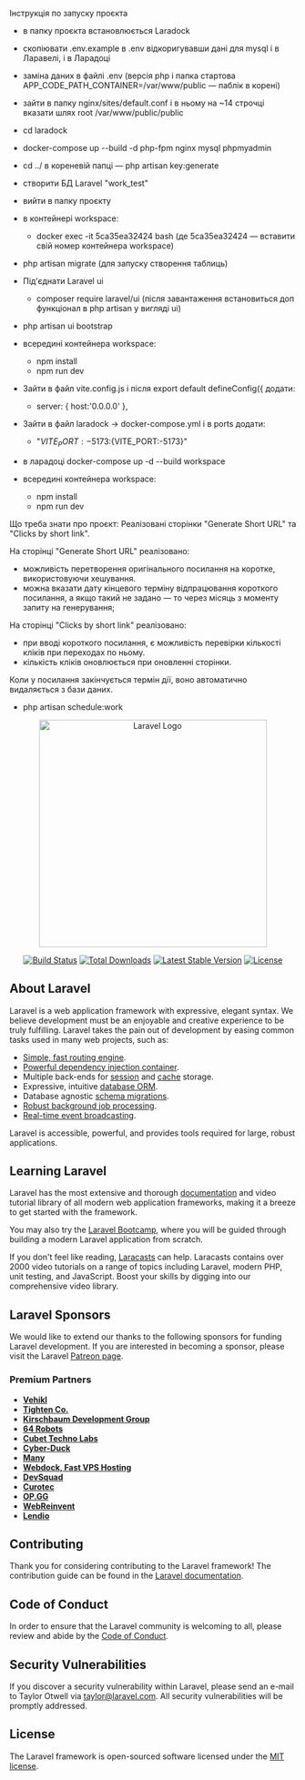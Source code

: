 Інструкція по запуску проєкта


- в папку проєкта встановлюється Laradock
- скопіювати .env.example в .env відкоригувавши дані для mysql і в Ларавелі, і в Ларадоці 
- заміна даних в файлі .env (версія php і папка стартова APP_CODE_PATH_CONTAINER=/var/www/public — паблік в корені)
- зайти в папку nginx/sites/default.conf і в ньому на ~14 строчці вказати шлях root /var/www/public/public 
- cd laradock
- docker-compose up --build -d php-fpm nginx mysql phpmyadmin
- cd ../ в кореневій папці — php artisan key:generate
- створити БД Laravel "work_test"
- вийти в папку проєкту
- в контейнері workspace:
  - docker exec -it 5ca35ea32424 bash (де 5ca35ea32424 — вставити свій номер контейнера workspace)
- php artisan migrate (для запуску створення таблиць)


- Під'єднати Laravel ui 
  - composer require laravel/ui (після завантаження встановиться доп функціонал в php artisan у вигляді ui)
- php artisan ui bootstrap
- всередині контейнера workspace:
    - npm install
    - npm run dev


- Зайти в файл vite.config.js і після export default defineConfig({ додати:
    - server: { host:'0.0.0.0' },
- Зайти в файл laradock -> docker-compose.yml і в ports додати:
    - "${VITE_PORT:-5173}:${VITE_PORT:-5173}"
- в ларадоці docker-compose up -d --build workspace
- всередині контейнера workspace:
    - npm install
    - npm run dev


Що треба знати про проєкт:
Реалізовані сторінки "Generate Short URL" та "Clicks by short link".

На сторінці "Generate Short URL" реалізовано:
- можливість перетворення оригінального посилання на коротке, використовуючи хешування.
- можна вказати дату кінцевого терміну відпрацювання короткого посилання, а якщо такий не задано — 
то через місяць з моменту запиту на генерування;

На сторінці "Clicks by short link" реалізовано:
- при вводі короткого посилання, є можливість перевірки кількості кліків при переходах по ньому.
- кількість кліків оновлюється при оновленні сторінки.

Коли у посилання закінчується термін дії, воно автоматично видаляється з бази даних.
- php artisan schedule:work



















<p align="center"><a href="https://laravel.com" target="_blank"><img src="https://raw.githubusercontent.com/laravel/art/master/logo-lockup/5%20SVG/2%20CMYK/1%20Full%20Color/laravel-logolockup-cmyk-red.svg" width="400" alt="Laravel Logo"></a></p>

<p align="center">
<a href="https://github.com/laravel/framework/actions"><img src="https://github.com/laravel/framework/workflows/tests/badge.svg" alt="Build Status"></a>
<a href="https://packagist.org/packages/laravel/framework"><img src="https://img.shields.io/packagist/dt/laravel/framework" alt="Total Downloads"></a>
<a href="https://packagist.org/packages/laravel/framework"><img src="https://img.shields.io/packagist/v/laravel/framework" alt="Latest Stable Version"></a>
<a href="https://packagist.org/packages/laravel/framework"><img src="https://img.shields.io/packagist/l/laravel/framework" alt="License"></a>
</p>

## About Laravel

Laravel is a web application framework with expressive, elegant syntax. We believe development must be an enjoyable and creative experience to be truly fulfilling. Laravel takes the pain out of development by easing common tasks used in many web projects, such as:

- [Simple, fast routing engine](https://laravel.com/docs/routing).
- [Powerful dependency injection container](https://laravel.com/docs/container).
- Multiple back-ends for [session](https://laravel.com/docs/session) and [cache](https://laravel.com/docs/cache) storage.
- Expressive, intuitive [database ORM](https://laravel.com/docs/eloquent).
- Database agnostic [schema migrations](https://laravel.com/docs/migrations).
- [Robust background job processing](https://laravel.com/docs/queues).
- [Real-time event broadcasting](https://laravel.com/docs/broadcasting).

Laravel is accessible, powerful, and provides tools required for large, robust applications.

## Learning Laravel

Laravel has the most extensive and thorough [documentation](https://laravel.com/docs) and video tutorial library of all modern web application frameworks, making it a breeze to get started with the framework.

You may also try the [Laravel Bootcamp](https://bootcamp.laravel.com), where you will be guided through building a modern Laravel application from scratch.

If you don't feel like reading, [Laracasts](https://laracasts.com) can help. Laracasts contains over 2000 video tutorials on a range of topics including Laravel, modern PHP, unit testing, and JavaScript. Boost your skills by digging into our comprehensive video library.

## Laravel Sponsors

We would like to extend our thanks to the following sponsors for funding Laravel development. If you are interested in becoming a sponsor, please visit the Laravel [Patreon page](https://patreon.com/taylorotwell).

### Premium Partners

- **[Vehikl](https://vehikl.com/)**
- **[Tighten Co.](https://tighten.co)**
- **[Kirschbaum Development Group](https://kirschbaumdevelopment.com)**
- **[64 Robots](https://64robots.com)**
- **[Cubet Techno Labs](https://cubettech.com)**
- **[Cyber-Duck](https://cyber-duck.co.uk)**
- **[Many](https://www.many.co.uk)**
- **[Webdock, Fast VPS Hosting](https://www.webdock.io/en)**
- **[DevSquad](https://devsquad.com)**
- **[Curotec](https://www.curotec.com/services/technologies/laravel/)**
- **[OP.GG](https://op.gg)**
- **[WebReinvent](https://webreinvent.com/?utm_source=laravel&utm_medium=github&utm_campaign=patreon-sponsors)**
- **[Lendio](https://lendio.com)**

## Contributing

Thank you for considering contributing to the Laravel framework! The contribution guide can be found in the [Laravel documentation](https://laravel.com/docs/contributions).

## Code of Conduct

In order to ensure that the Laravel community is welcoming to all, please review and abide by the [Code of Conduct](https://laravel.com/docs/contributions#code-of-conduct).

## Security Vulnerabilities

If you discover a security vulnerability within Laravel, please send an e-mail to Taylor Otwell via [taylor@laravel.com](mailto:taylor@laravel.com). All security vulnerabilities will be promptly addressed.

## License

The Laravel framework is open-sourced software licensed under the [MIT license](https://opensource.org/licenses/MIT).

